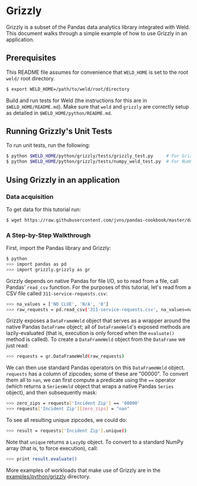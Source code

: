 # Grizzly

Grizzly is a subset of the Pandas data analytics library integrated with Weld. This document walks through a simple example of how to use Grizzly in an application.

## Prerequisites

This README file assumes for convenience that `WELD_HOME` is set to the root `weld/` root directory.

```bash
$ export WELD_HOME=/path/to/weld/root/directory
```

Build and run tests for Weld (the instructions for this are in `$WELD_HOME/README.md`).  Make sure that `weld` and `grizzly` are correctly setup as detailed in `$WELD_HOME/python/README.md`.


## Running Grizzly's Unit Tests

To run unit tests, run the following:

```bash
$ python $WELD_HOME/python/grizzly/tests/grizzly_test.py     # For Grizzly tests
$ python $WELD_HOME/python/grizzly/tests/numpy_weld_test.py  # For NumPy tests
```

## Using Grizzly in an application

### Data acquisition

To get data for this tutorial run:

```bash
$ wget https://raw.githubusercontent.com/jvns/pandas-cookbook/master/data/311-service-requests.csv
```

### A Step-by-Step Walkthrough

First, import the Pandas library and Grizzly:

```bash
$ python
>>> import pandas as pd
>>> import grizzly.grizzly as gr
```

Grizzly depends on native Pandas for file I/O, so to read from a file, call Pandas' `read_csv` function. For the purposes of this tutorial, let's read from a CSV file called `311-service-requests.csv`:

```bash
>>> na_values = ['NO CLUE', 'N/A', '0']
>>> raw_requests = pd.read_csv('311-service-requests.csv', na_values=na_values, dtype={'Incident Zip': str})
```

Grizzly exposes a `DataFrameWeld` object that serves as a wrapper around the native Pandas `DataFrame` object; all of `DataFrameWeld`'s exposed methods are lazily-evaluated (that is, execution is only forced when the `evaluate()` method is called). To create a `DataFrameWeld` object from the `DataFrame` we just read:

```bash
>>> requests = gr.DataFrameWeld(raw_requests)
```

We can then use standard Pandas operators on this `DataFrameWeld` object. `requests` has a column of zipcodes; some of these are "00000". To convert them all to `nan`, we can first compute a predicate using the `==` operator (which returns a `SeriesWeld` object that wraps a native Pandas `Series` object), and then subsequently mask:

```bash
>>> zero_zips = requests['Incident Zip'] == '00000'
>>> requests['Incident Zip'][zero_zips] = "nan"
```

To see all resulting unique zipcodes, we could do:

```bash
>>> result = requests['Incident Zip'].unique()
```

Note that `unique` returns a `LazyOp` object. To convert to a standard NumPy array (that is, to force execution), call:

```bash
>>> print result.evaluate()
```

More examples of workloads that make use of Grizzly are in the [examples/python/grizzly](https://github.com/weld-project/weld/tree/master/examples/python/grizzly) directory.
